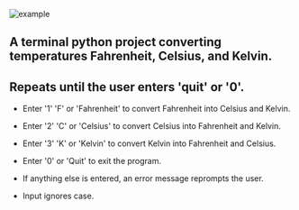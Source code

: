 ![example](https://github.com/DigitalFantaSea/Temperature-Converter-Python-/assets/156548217/c05e7580-5c4f-45e4-a1b3-3a81c4dfdfcb)

## A terminal python project converting temperatures Fahrenheit, Celsius, and Kelvin. 
## Repeats until the user enters 'quit' or '0'.

- Enter '1' 'F' or 'Fahrenheit' to convert Fahrenheit into Celsius and Kelvin.

- Enter '2' 'C' or 'Celsius' to convert Celsius into Fahrenheit and Kelvin.

- Enter '3' 'K' or 'Kelvin' to convert Kelvin into Fahrenheit and Celsius.

- Enter '0' or 'Quit' to exit the program.

- If anything else is entered, an error message reprompts the user.
- Input ignores case.
